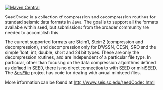 [![Maven Central](https://img.shields.io/maven-central/v/edu.sc.seis/seedCodec.svg?label=Maven%20Central)](https://search.maven.org/search?q=g:%22edu.sc.seis%22%20AND%20a:%22seedCodec%22)

SeedCodec is a collection of compression and decompression routines for standard seismic data formats in Java. The goal is to support all the formats available within seed, but submissions from the broader community are needed to accomplish this.

The current supported formats are Steim1, Steim2 (compression and decompression), and decompression only for DWSSN, CDSN, SRO and the simple float, int, double, short and 24 bit types. These are only the decompression routines, and are independent of a particular file type. In particular, other than focusing on the data compression algorithms defined as defined in SEED, there is no direct connection to with SEED or miniSEED.
The [SeisFile](/crotwell/seisFile) project has code for dealing with actual miniseed files.

More information can be found at http://www.seis.sc.edu/seedCodec.html
